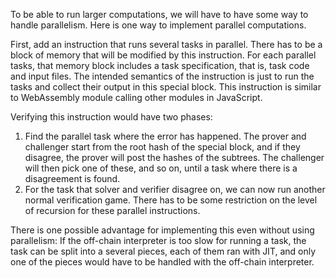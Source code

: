 To be able to run larger computations, we will have to have some way to handle parallelism.
Here is one way to implement parallel computations.

First, add an instruction that runs several tasks in parallel. There has to be a block of memory that will be modified by this instruction. For each parallel tasks, that memory block includes a task specification, that is, task code and input files. The intended semantics of the instruction is just to run the tasks and collect their output in this special block.
This instruction is similar to WebAssembly module calling other modules in JavaScript.

Verifying this instruction would have two phases:
1. Find the parallel task where the error has happened. The prover and challenger start from the root hash of the special
block, and if they disagree, the prover will post the hashes of the subtrees. The challenger will then pick one of these,
and so on, until a task where there is a disagreement is found.
2. For the task that solver and verifier disagree on, we can now run another normal verification game.
There has to be some restriction on the level of recursion for these parallel instructions.

There is one possible advantage for implementing this even without using parallelism: If the off-chain interpreter
is too slow for running a task, the task can be split into a several pieces, each of them ran with JIT, and only one of
the pieces would have to be handled with the off-chain interpreter.
